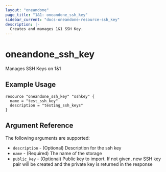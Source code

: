 ```yaml
---
layout: "oneandone"
page_title: "1&1: oneandone_ssh_key"
sidebar_current: "docs-oneandone-resource-ssh_key"
description: |-
  Creates and manages 1&1 SSH Key.
---
```


# oneandone\_ssh\_key

Manages SSH Keys on 1&1

## Example Usage

```hcl
resource "oneandone_ssh_key" "sshkey" {
  name = "test_ssh_key"
  description = "testing_ssh_keys"
}
```

## Argument Reference

The following arguments are supported:

* `description` - (Optional) Description for the ssh key
* `name` - (Required) The name of the storage
* `public_key` - (Optional) Public key to import. If not given, new SSH key pair will be created and the private key is returned in the response
